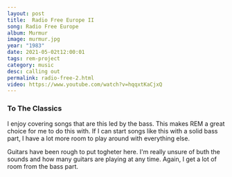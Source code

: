 ```yaml
---
layout: post
title:  Radio Free Europe II
song: Radio Free Europe
album: Murmur
image: murmur.jpg
year: "1983"
date: 2021-05-02t12:00:01
tags: rem-project
category: music
desc: calling out
permalink: radio-free-2.html
video: https://www.youtube.com/watch?v=hqqxtKaCjxQ
---
```


### To The Classics
I enjoy covering songs that are this led by the bass. This makes REM a great choice for me to do this with. If I can start songs like this with a solid bass part, I have a lot more room to play around with everything else.

Guitars have been rough to put togheter here. I'm really unsure of buth the sounds and how many guitars are playing at any time. Again, I get a lot of room from the bass part.